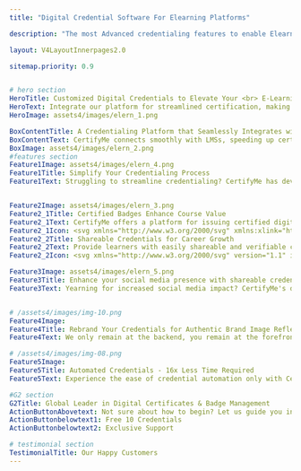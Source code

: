 ```yaml
---
title: "Digital Credential Software For Elearning Platforms"

description: "The most Advanced credentialing features to enable Elearning platform to start issuing verifiable digital badges and certificates "

layout: V4LayoutInnerpages2.0

sitemap.priority: 0.9


# hero section
HeroTitle: Customized Digital Credentials to Elevate Your <br> E-Learning Programs
HeroText: Integrate our platform for streamlined certification, making credentials socially shareable to enhance your brand's reach.
HeroImage: assets4/images/elern_1.png

BoxContentTitle: A Credentialing Platform that Seamlessly Integrates with Your LMS
BoxContentText: CertifyMe connects smoothly with LMSs, speeding up certification issuance. Its user-friendly, no-code interface ensures a hassle-free experience for eLearning managers and learners alike.
BoxImage: assets4/images/elern_2.png
#features section
Feature1Image: assets4/images/elern_4.png
Feature1Title: Simplify Your Credentialing Process
Feature1Text: Struggling to streamline credentialing? CertifyMe has developed systems that improve digital credentialing and facilitate online course management. Maintain credibility and security by conveniently managing and distributing digital badges and certifications.


Feature2Image: assets4/images/elern_3.png
Feature2_1Title: Certified Badges Enhance Course Value
Feature2_1Text: CertifyMe offers a platform for issuing certified digital badges and certificates, enhancing the value of course completions and motivating learners.
Feature2_1Icon: <svg xmlns="http://www.w3.org/2000/svg" xmlns:xlink="http://www.w3.org/1999/xlink" img width="93px" version="1.1" x="0px" y="0px" viewBox="0 0 512 640" style="enable-background:new 0 0 512 512;" xml:space="preserve"><g><path d="M329.81,29.45c83.59,0,151.34,67.75,151.34,151.34c0,71.01-49.18,131.58-116.76,147.37l-2.86,67.95   c-0.09,2.66-2.3,4.79-4.96,4.79h-53.49c-2.81,0-5.07-2.61-4.99-5.19l-2.83-67.55c-67.58-15.79-116.76-76.37-116.76-147.37   C178.5,97.19,246.25,29.45,329.81,29.45L329.81,29.45z M327.12,412.94c0-6.6,10.01-6.6,10.01,0v47.4c0,2.75-2.24,4.99-4.99,4.99   h-111c-6.58,0-6.58-10.01,0-10.01h105.99V412.94z M79.14,269.54c0,6.58-10.01,6.58-10.01,0v-87c0-2.78,2.24-5.02,4.99-5.02h90.6   c6.6,0,6.6,10.01,0,10.01H79.14V269.54z M303.33,282.69h52.98l4.28-102.64c0.09-4.39,5.47-6.63,8.59-3.4l26.76,27.81   c19.16,19.93,50-9.18,30.56-29.4l-81.38-84.59c-8.14-8.45-22.45-8.48-30.59,0l-81.38,84.59c-19.45,20.21,11.4,49.32,30.56,29.4   l26.76-27.81c2.98-3.12,8.39-1.16,8.56,3.26L303.33,282.69z M355.89,292.7h-52.13l1.42,34.13h49.29L355.89,292.7z M354.05,336.83   H305.6l1.11,26.11h46.23L354.05,336.83z M352.54,372.95h-45.44l0.77,17.94h43.91L352.54,372.95z M364.82,317.76   c61.8-15.73,106.36-71.66,106.36-136.97c0-78.07-63.3-141.34-141.36-141.34c-78.04,0-141.34,63.27-141.34,141.34   c0,65.31,44.56,121.24,106.36,136.97l-5.27-125.8l-18.65,19.42c-28.37,29.48-73.56-13.49-44.93-43.23l81.35-84.56   c12.08-12.59,32.91-12.56,44.99,0l81.35,84.56c28.63,29.74-16.55,72.71-44.93,43.23l-18.65-19.42L364.82,317.76z M244.03,353.93   c-0.23-2.52-2.38-4.51-4.96-4.51h-18.4c-1.76-6.12-4.22-12.02-7.31-17.57l13.01-13.04c1.67-1.67,1.96-4.34,0.57-6.35   c-7.34-10.66-16.41-19.76-27.04-27.16c-1.96-1.59-4.85-1.47-6.69,0.34l-13.01,13.01c-5.56-3.09-11.45-5.53-17.57-7.28l-0.03-18.4   c0-2.38-1.67-4.48-4.08-4.9c-12.84-2.35-25.88-2.35-38.72,0c-2.41,0.43-4.08,2.52-4.08,4.9v18.4c-6.12,1.76-12.02,4.2-17.6,7.28   L85.1,285.64c-1.81-1.81-4.73-1.93-6.69-0.34c-10.63,7.4-19.7,16.5-27.04,27.16c-1.39,2.01-1.11,4.68,0.57,6.35l13.01,13.04   c-3.09,5.56-5.53,11.45-7.31,17.57H39.26c-2.61,0-4.73,1.98-4.99,4.51c-2.27,12.56-2.27,25.34,0,37.9   c0.26,2.52,2.38,4.51,4.99,4.51h18.37c1.79,6.12,4.22,12.02,7.31,17.57l-13.01,13.04c-1.67,1.64-1.96,4.34-0.57,6.35   c7.34,10.66,16.41,19.76,27.04,27.13c1.96,1.62,4.88,1.5,6.69-0.31l13.01-13.01c5.58,3.09,11.48,5.53,17.6,7.29v18.4   c0,2.35,1.67,4.45,4.08,4.9c12.84,2.35,25.88,2.35,38.72,0c2.41-0.45,4.08-2.55,4.08-4.9l0.03-18.4c6.12-1.76,12.02-4.2,17.57-7.29   l13.01,13.01c1.84,1.81,4.73,1.93,6.69,0.31c10.63-7.37,19.7-16.47,27.04-27.13c1.39-2.01,1.11-4.71-0.57-6.35l-13.01-13.04   c3.09-5.56,5.56-11.45,7.31-17.57h18.4c2.58,0,4.73-1.98,4.96-4.51C246.3,379.27,246.3,366.48,244.03,353.93L244.03,353.93z    M234.82,386.33h-18c-2.27,0-4.31,1.56-4.85,3.85c-1.81,7.6-4.79,14.91-8.87,21.57c-1.45,1.96-1.28,4.73,0.48,6.52L216.31,431   c-5.41,7.14-11.88,13.61-19.02,19.02l-12.76-12.7c-1.59-1.62-4.14-1.96-6.12-0.71c-6.69,4.11-14.06,7.17-21.69,9.01   c-2.35,0.43-4.11,2.47-4.11,4.9v18c-8.82,1.25-18.11,1.25-26.93,0v-18c0-2.44-1.76-4.48-4.08-4.9c-7.65-1.84-15.02-4.9-21.69-9.01   c-2.01-1.25-4.56-0.91-6.15,0.71l-12.73,12.7c-7.17-5.41-13.63-11.88-19.05-19.02l12.73-12.73c1.79-1.79,1.96-4.56,0.48-6.52   c-4.05-6.66-7.03-13.97-8.84-21.57c-0.54-2.3-2.61-3.85-4.88-3.85h-18c-1.22-8.73-1.22-18.17,0-26.9h18c2.27,0,4.34-1.56,4.88-3.85   c1.81-7.6,4.79-14.91,8.84-21.6c1.47-1.96,1.3-4.73-0.48-6.49l-12.73-12.73c5.41-7.17,11.88-13.63,19.05-19.05l12.73,12.73   c1.59,1.59,4.14,1.96,6.15,0.71c6.66-4.11,14.03-7.17,21.69-9.01c2.32-0.43,4.08-2.47,4.08-4.9v-18.03   c8.82-1.22,18.11-1.22,26.93,0v18.03c0,2.44,1.76,4.48,4.11,4.9c7.63,1.84,15,4.9,21.69,9.01c1.98,1.25,4.54,0.88,6.12-0.71   l12.76-12.73c7.14,5.41,13.61,11.88,19.02,19.05l-12.73,12.73c-1.76,1.76-1.93,4.54-0.48,6.49c4.08,6.69,7.06,14,8.87,21.6   c0.54,2.3,2.58,3.85,4.85,3.85h18C236.07,368.24,236.07,377.51,234.82,386.33L234.82,386.33z M183.68,372.86   c0,24.6-19.93,44.53-44.53,44.53c-24.58,0-44.5-19.93-44.5-44.53c0-24.58,19.93-44.5,44.5-44.5   C163.76,328.36,183.68,348.29,183.68,372.86L183.68,372.86z M173.68,372.86c0-19.05-15.45-34.5-34.53-34.5s-34.53,15.45-34.53,34.5   c0,19.08,15.45,34.53,34.53,34.53S173.68,391.94,173.68,372.86L173.68,372.86z"/></g></svg>
Feature2_2Title: Shareable Credentials for Career Growth
Feature2_2Text: Provide learners with easily shareable and verifiable credentials to help them advance their careers and showcase their achievements.
Feature2_2Icon: <svg xmlns="http://www.w3.org/2000/svg" version="1.1" img width="88px" viewBox="-5.0 -10.0 110.0 135.0"><path d="m47.074 8.2695-11.051 10.5h9.3789c0.92188 0 1.6719-0.75 1.6719-1.6719zm-26.855 42.426h12.336c2.0859 0 3.7891 1.6992 3.7891 3.7891v12.23c0 2.0859-1.6992 3.7891-3.7891 3.7891h-12.336c-2.082 0-3.7812-1.6992-3.7812-3.7891v-12.23c0-2.0898 1.6992-3.7891 3.7812-3.7891zm12.336 1.9531h-12.336c-1 0-1.8281 0.82422-1.8281 1.832v12.23c0 1.0078 0.82422 1.832 1.8281 1.832h12.336c1.0078 0 1.832-0.82422 1.832-1.832v-12.23c-0.003907-1.0039-0.82422-1.832-1.832-1.832zm-13.211-27.148c1.6602 0 3.0859 1.125 3.5078 2.6875h9.7578v-8.4375c0-0.25391 0.10547-0.50781 0.30469-0.70312l14.422-13.703c0.17969-0.19531 0.42969-0.32031 0.71875-0.32031h39.578c3.3984 0 6.1719 2.7812 6.1719 6.1719v59.148c0 3.3945-2.7734 6.168-6.1719 6.168h-8.4609l-12.594 14.781c-0.14844 0.19531-0.37109 0.33203-0.63672 0.37109l-8.6797 1.2812v-0.007812c-0.58203 0.085938-1.1094-0.35938-1.1133-0.95312l-0.10938-8.7266c-0.015624-0.24219 0.0625-0.49219 0.22656-0.69141l5.1641-6.0547h-14.57v9.3945c0 3.9102-3.1992 7.1094-7.1094 7.1094l-26.727-0.003906c-3.9141 0-7.1094-3.1992-7.1094-7.1094v-50.609c0-3.9141 3.1953-7.1094 7.1094-7.1094h2.8047c0.42578-1.5586 1.8516-2.6836 3.5156-2.6836zm3.5 4.6406c-0.75 2.6484-4.1016 3.543-6.0742 1.5742-0.42969-0.42969-0.75-0.96875-0.92578-1.5742h-2.8203c-2.8359 0-5.1602 2.3203-5.1602 5.1562v0.32812h37.039v-0.32812c0-2.8359-2.3203-5.1562-5.1562-5.1562zm-2.3125-2.1953c-1.0547-1.0547-2.875-0.30469-2.875 1.1953 0 1.4922 1.8164 2.25 2.875 1.1875 0.66016-0.65625 0.66016-1.7227 0-2.3828zm-12.789-10.406c-0.91406 0.91016-2.293-0.46875-1.3828-1.3789 7.1719-7.1719 18.797-7.1719 25.965 0 0.91016 0.91016-0.46875 2.2891-1.3828 1.3789-6.4062-6.4062-16.793-6.4062-23.199 0zm3.6094 3.6094c-0.91016 0.91406-2.293-0.46875-1.3828-1.3789 5.1758-5.1758 13.57-5.1758 18.746 0 0.91016 0.91016-0.47656 2.293-1.3828 1.3789-4.4102-4.4141-11.566-4.4141-15.98 0zm3.5391 3.543c-0.91016 0.91016-2.2891-0.46875-1.3789-1.3789 3.2227-3.2227 8.4375-3.2227 11.66 0 0.91016 0.91016-0.46875 2.2891-1.3789 1.3789-2.457-2.457-6.4414-2.457-8.9023 0zm57.422 47.082 4.8359 4.1172 2.3359-2.7461-7.3164-6.2266-2.3438 2.7422zm-0.52344 2.1172-10.18 11.945 4.0859 3.4805 10.18-11.945zm-12.188 12.797-1.5938-1.3555 0.070313 5.5156 5.4609-0.80469zm0.52344-2.1172 10.18-11.945-1.7422-1.4844-10.18 11.945zm13.305-19.137 7.3164 6.2344 0.92188-1.0781c4.0781-4.7891-3.2266-11.031-7.3203-6.2266zm-10.34 9.1172 9.7734-11.461c3.5742-4.1953 9.1484-2.4375 11.203 1.4688 1.1328 2.1562 1.1484 4.8594-0.92969 7.2969l-2.2969 2.6953h6.793c2.3203 0 4.2188-1.8984 4.2188-4.2109v-59.145c0-2.3203-1.8984-4.2188-4.2188-4.2188h-38.602v10.125c0 1.9922-1.625 3.625-3.625 3.625h-10.84v7.457h5.1875c3.9102 0 7.1094 3.1953 7.1094 7.1094v39.258l16.227 0.003907zm-10.938-7.793c-1.2852 0-1.2852-1.9531 0-1.9531h14.414c1.2852 0 1.2852 1.9531 0 1.9531zm0-7.0312c-1.2852 0-1.2852-1.9531 0-1.9531h31.641c1.2852 0 1.2852 1.9531 0 1.9531zm0-7.0312c-1.2852 0-1.2852-1.9531 0-1.9531h31.641c1.2852 0 1.2852 1.9531 0 1.9531zm4.3906-19.359c0.23828-1.2617 2.1562-0.89844 1.9141 0.36719-0.51953 2.707-0.75 5.9297-0.8125 8.8203h11.18c-0.0625-2.8906-0.28906-6.1094-0.80859-8.8203-0.24219-1.2617 1.6719-1.625 1.9141-0.36719 0.55469 2.8789 0.78125 6.125 0.83984 9.2109 1.8672 0.015625 2.0586-0.50391 2.2656-2.3203 0.38672-3.5039 0.75781-7.5625-2.3594-10.062-3.6172-2.9062-11.32-2.9062-14.945 0-3.1172 2.4961-2.7461 6.5547-2.3516 10.062 0.20312 1.832 0.40234 2.3477 2.3125 2.3203 0.066406-3.0703 0.29688-6.3438 0.85156-9.2109zm13.527 11.137h-13.723c-1.8828 0.11719-3.0117-0.20312-3.7656-0.92969-0.76562-0.74219-0.99219-1.7578-1.1406-3.0938-0.46484-4.1797-0.73047-8.7422 3.0703-11.797 1.1406-0.91406 2.5938-1.5898 4.1875-2.0234-4.3789-2.875-5.0312-9.0547-1.3203-12.766 3.2344-3.2266 8.4688-3.2266 11.699 0 3.7188 3.7188 3.0625 9.9102-1.3281 12.777 4.1133 1.1328 6.6992 3.6562 7.3242 7.7578 0.3125 2.0312 0.10938 4.1328-0.10547 6.0547-0.14844 1.3359-0.38281 2.3516-1.1484 3.0938-0.74219 0.71875-1.875 1.0391-3.75 0.92578zm-2.3672-29.23c-2.4688-2.4688-6.4727-2.4688-8.9375 0-2.4688 2.4609-2.4688 6.4688 0 8.9375 2.4609 2.4609 6.4688 2.4609 8.9375 0 2.4648-2.4727 2.4648-6.4766 0-8.9375zm-43.406 73.938c-1.2891 0-1.2891-1.9531 0-1.9531h4.1797c1.2852 0 1.2852 1.9531 0 1.9531zm20.609-51.605h-37.039v46.047h37.039zm0 48h-37.039v0.32812c0 2.8359 2.3281 5.1562 5.1602 5.1562h26.727c2.8359 0 5.1562-2.3203 5.1562-5.1562z"/></svg>

Feature3Image: assets4/images/elern_5.png
Feature3Title: Enhance your social media presence with shareable credentials
Feature3Text: Yearning for increased social media impact? CertifyMe's digital certification platform lets you create shareable digital credentials. Use these branded badges and certificates to showcase achievements and engage a larger audience on social media.


# /assets4/images/img-10.png
Feature4Image: 
Feature4Title: Rebrand Your Credentials for Authentic Brand Image Reflection
Feature4Text: We only remain at the backend, you remain at the forefront. Our customizable digital credentialing platform offers a branding experience like no other. We let you enjoy complete control over your credential header, footer, and navbar along with specially designated places online for brand promotion. Your marketing needs are sorted just by onboarding us.

# /assets4/images/img-08.png
Feature5Image:
Feature5Title: Automated Credentials - 16x Less Time Required
Feature5Text: Experience the ease of credential automation only with CertifyMe. Quick delivery and tracking of as many credentials as you issue. Don’t be in the dark anymore about the future of credentials offered by you - track them down whenever you want, wherever you want.<br> Integrate us into your learning management system (LMSs) for a simplified yet effective credential management solution.

#G2 section
G2Title: Global Leader in Digital Certificates & Badge Management
ActionButtonAbovetext: Not sure about how to begin? Let us guide you in the right direction!
ActionButtonbelowtext1: Free 10 Credentials
ActionButtonbelowtext2: Exclusive Support

# testimonial section
TestimonialTitle: Our Happy Customers
---
```

